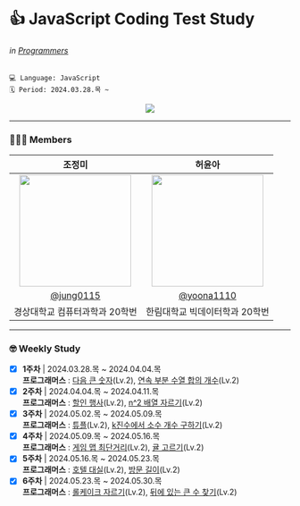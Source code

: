 # 👍 JavaScript Coding Test Study
###### in [Programmers](https://school.programmers.co.kr/learn/challenges?)  

```
💻 Language: JavaScript
🗓️ Period: 2024.03.28.목 ~
```

<div align="center">
 <a href="https://hits.seeyoufarm.com"><img src="https://hits.seeyoufarm.com/api/count/incr/badge.svg?url=https%3A%2F%2Fgithub.com%2FVSCodeNers%2Fheo-joe-js&count_bg=%23ACC19B&title_bg=%23667960&icon=ifood.svg&icon_color=%23A6E0B2&title=VSCodeNers+JavaScript&edge_flat=false"/></a>
</div>

---

### 👩🏻‍💻 Members
| 조정미 | 허윤아 |                                                                                                               
| :---: | :---: |
| <img width="200px" src="https://avatars.githubusercontent.com/u/76805879?v=4" /> | <img width="200px" src="https://avatars.githubusercontent.com/u/101046600?v=4" /> |
|  [@jung0115](https://github.com/jung0115)  | [@yoona1110](https://github.com/yoona1110)  |
| 경상대학교 컴퓨터과학과 20학번 | 한림대학교 빅데이터학과 20학번 |

---

### 🤓 Weekly Study
- [x] **1주차** | 2024.03.28.목 ~ 2024.04.04.목  
  **프로그래머스** : [다음 큰 숫자](https://school.programmers.co.kr/learn/courses/30/lessons/12911)(Lv.2), [연속 부분 수열 합의 개수](https://school.programmers.co.kr/learn/courses/30/lessons/131701)(Lv.2)  
- [x] **2주차** | 2024.04.04.목 ~ 2024.04.11.목  
  **프로그래머스** : [할인 행사](https://school.programmers.co.kr/learn/courses/30/lessons/131127)(Lv.2), [n^2 배열 자르기](https://school.programmers.co.kr/learn/courses/30/lessons/87390)(Lv.2)  
- [x] **3주차** | 2024.05.02.목 ~ 2024.05.09.목  
  **프로그래머스** : [튜플](https://school.programmers.co.kr/learn/courses/30/lessons/64065)(Lv.2), [k진수에서 소수 개수 구하기](https://school.programmers.co.kr/learn/courses/30/lessons/92335)(Lv.2)  
- [x] **4주차** | 2024.05.09.목 ~ 2024.05.16.목  
  **프로그래머스** : [게임 맵 최단거리](https://school.programmers.co.kr/learn/courses/30/lessons/1844)(Lv.2), [귤 고르기](https://school.programmers.co.kr/learn/courses/30/lessons/138476)(Lv.2)  
- [x] **5주차** | 2024.05.16.목 ~ 2024.05.23.목  
  **프로그래머스** : [호텔 대실](https://school.programmers.co.kr/learn/courses/30/lessons/155651)(Lv.2), [방문 길이](https://school.programmers.co.kr/learn/courses/30/lessons/49994)(Lv.2)  
- [x] **6주차** | 2024.05.23.목 ~ 2024.05.30.목  
  **프로그래머스** : [롤케이크 자르기](https://school.programmers.co.kr/learn/courses/30/lessons/132265)(Lv.2), [뒤에 있는 큰 수 찾기](https://school.programmers.co.kr/learn/courses/30/lessons/154539)(Lv.2)  